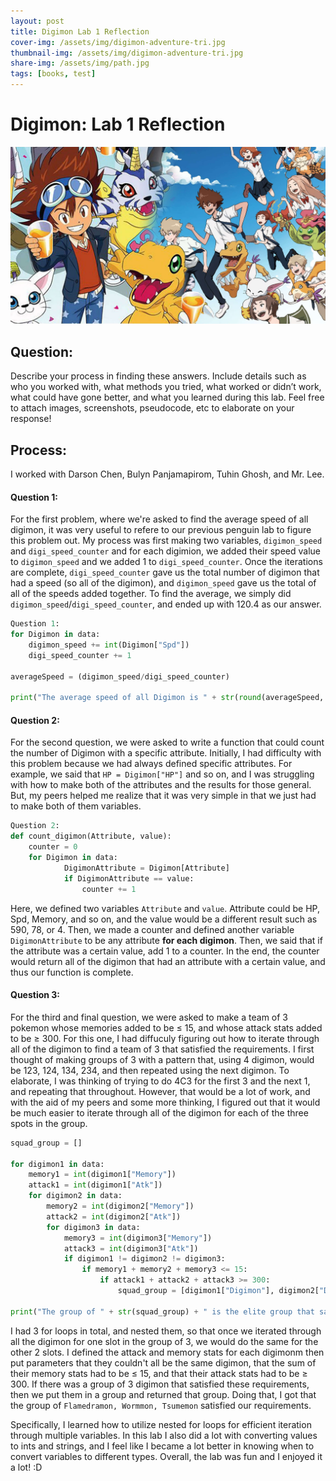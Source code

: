 ```yaml
---
layout: post
title: Digimon Lab 1 Reflection
cover-img: /assets/img/digimon-adventure-tri.jpg
thumbnail-img: /assets/img/digimon-adventure-tri.jpg
share-img: /assets/img/path.jpg
tags: [books, test]
---
```



# Digimon: Lab 1 Reflection  
![](../assets/img/digimon-adventure-tri.jpg)


## Question:
Describe your process in finding these answers. Include details such as who you worked with, what methods you tried, what worked or didn’t work, what could have gone better, and what you learned during this lab. Feel free to attach images, screenshots, pseudocode, etc to elaborate on your response!


## Process:
I worked with Darson Chen, Bulyn Panjamapirom, Tuhin Ghosh, and Mr. Lee. 

#### Question 1:
For the first problem, where we're asked to find the average speed of all digimon, it was very useful to refere to our previous penguin lab to figure this problem out. My process was first making two variables, `digimon_speed` and `digi_speed_counter` and for each digimion, we added their speed value to `digimon_speed` and we added 1 to `digi_speed_counter`. Once the iterations are complete, `digi_speed_counter` gave us the total number of digimon that had a speed (so all of the digimon), and `digimon_speed` gave us the total of all of the speeds added together. To find the average, we simply did `digimon_speed`/`digi_speed_counter`, and ended up with 120.4 as our answer. 

```python
Question 1:
for Digimon in data:
    digimon_speed += int(Digimon["Spd"])
    digi_speed_counter += 1 

averageSpeed = (digimon_speed/digi_speed_counter) 

print("The average speed of all Digimon is " + str(round(averageSpeed, 2)))
```
#### Question 2:
For the second question, we were asked to write a function that could count the number of Digimon with a specific attribute. Initially, I had difficulty with this problem because we had always defined specific attributes. For example, we said that
`HP = Digimon["HP"]` and so on, and I was struggling with how to make both of the attributes and the results for those general. But, my peers helped me realize that it was very simple in that we just had to make both of them variables.

```python
Question 2:
def count_digimon(Attribute, value): 
    counter = 0 
    for Digimon in data:
            DigimonAttribute = Digimon[Attribute] 
            if DigimonAttribute == value: 
                counter += 1 
```
Here, we defined two variables `Attribute` and `value`. Attribute could be HP, Spd, Memory, and so on, and the value would be a different result such as 590, 78, or 4. Then, we made a counter and defined another variable `DigimonAttribute` to be any attribute **for each digimon**. Then, we said that if the attribute was a certain value, add 1 to a counter. In the end, the counter would return all of the digimon that had an attribute with a certain value, and thus our function is complete.

#### Question 3:
For the third and final question, we were asked to make a team of 3 pokemon whose memories added  to be ≤ 15, and whose attack stats added to be ≥ 300. For this one, I had diffuculy figuring out how to iterate through all of the digimon to find a team of 3 that satisfied the requirements. I first thought of making groups of 3 with a pattern that, using 4 digimon, would be 123, 124, 134, 234, and then repeated using the next digimon. To elaborate, I was thinking of trying to do 4C3 for the first 3 and the next 1, and repeating that throughout. However, that would be a lot of work, and with the aid of my peers and some more thinking, I figured out that it would be much easier to iterate through all of the digimon for each of the three spots in the group.
```python
squad_group = []

for digimon1 in data:
    memory1 = int(digimon1["Memory"])
    attack1 = int(digimon1["Atk"]) 
    for digimon2 in data:
        memory2 = int(digimon2["Memory"])
        attack2 = int(digimon2["Atk"])
        for digimon3 in data: 
            memory3 = int(digimon3["Memory"])
            attack3 = int(digimon3["Atk"])
            if digimon1 != digimon2 != digimon3: 
                if memory1 + memory2 + memory3 <= 15:
                    if attack1 + attack2 + attack3 >= 300:
                        squad_group = [digimon1["Digimon"], digimon2["Digimon"], digimon3["Digimon"]]

print("The group of " + str(squad_group) + " is the elite group that satisfies our requirements.")
```

I had 3 for loops in total, and nested them, so that once we iterated through all the digimon for one slot in the group of 3, we would do the same for the other 2 slots. I defined the attack and memory stats for each digimonm then put parameters that they couldn't all be the same digimon, that the sum of their memory stats had to be ≤ 15, and that their attack stats had to be ≥ 300. If there was a group of 3 digimon that satisfied these requirements, then we put them in a group and returned that group. Doing that, I got that the group of `Flamedramon, Wormmon, Tsumemon` satisfied our requirements.



Specifically, I learned how to utilize nested for loops for efficient iteration through multiple variables. In this lab I also did a lot with converting values to ints and strings, and I feel like I became a lot better in knowing when to convert variables to different types. Overall, the lab was  fun and I enjoyed it a lot! :D
